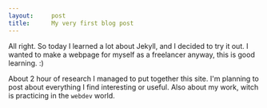 ```yaml
---
layout:     post
title:      My very first blog post
---
```


All right. So today I learned a lot about Jekyll, and I decided to try it out. I wanted to make a webpage for myself as a freelancer anyway, this is good learning. :)

About 2 hour of research I managed to put together this site. I'm planning to post about everything I find interesting or useful. Also about my work, witch is practicing in the `webdev` world.
